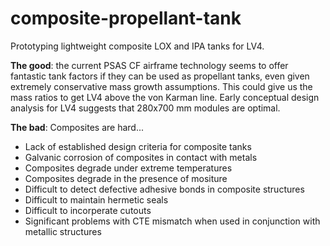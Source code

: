 # composite-propellant-tank
Prototyping lightweight composite LOX and IPA tanks for LV4.

**The good**: the current PSAS CF airframe technology seems to offer fantastic tank factors if they can be used as propellant tanks, even given extremely conservative mass growth assumptions. This could give us the mass ratios to get LV4 above the von Karman line. Early conceptual design analysis for LV4 suggests that 280x700 mm modules are optimal.

**The bad**: Composites are hard...
- Lack of established design criteria for composite tanks
- Galvanic corrosion of composites in contact with metals
- Composites degrade under extreme temperatures
- Composites degrade in the presence of mositure
- Difficult to detect defective adhesive bonds in composite structures
- Difficult to maintain hermetic seals
- Difficult to incorperate cutouts
- Significant problems with CTE mismatch when used in conjunction with metallic structures

